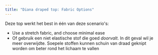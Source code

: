 ```yaml
---
title: "Diana draped top: Fabric Options"
---
```


Deze top werkt het best in één van deze scenario's:

- Use a stretch fabric, and choose minimal ease
- Of gebruik een niet elastische stof die goed _doorvalt_. In dit geval wil je meer overwijdte. Soepele stoffen kunnen schuin van draad geknipt worden om beter rond het lichaam te vallen
